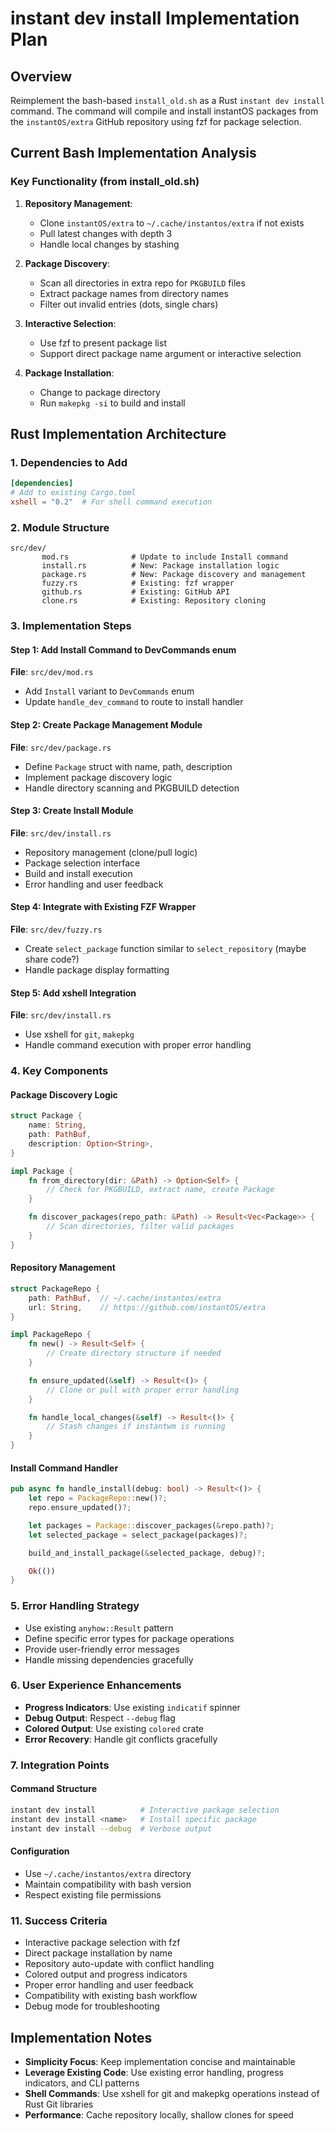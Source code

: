 # instant dev install Implementation Plan

## Overview

Reimplement the bash-based `install_old.sh` as a Rust `instant dev install` command. The command will compile and install instantOS packages from the `instantOS/extra` GitHub repository using fzf for package selection.

## Current Bash Implementation Analysis

### Key Functionality (from install_old.sh)
1. **Repository Management**:
   - Clone `instantOS/extra` to `~/.cache/instantos/extra` if not exists
   - Pull latest changes with depth 3
   - Handle local changes by stashing

2. **Package Discovery**:
   - Scan all directories in extra repo for `PKGBUILD` files
   - Extract package names from directory names
   - Filter out invalid entries (dots, single chars)

3. **Interactive Selection**:
   - Use fzf to present package list
   - Support direct package name argument or interactive selection

4. **Package Installation**:
   - Change to package directory
   - Run `makepkg -si` to build and install

## Rust Implementation Architecture

### 1. Dependencies to Add

```toml
[dependencies]
# Add to existing Cargo.toml
xshell = "0.2"  # For shell command execution
```



### 2. Module Structure

```
src/dev/
       mod.rs              # Update to include Install command
       install.rs          # New: Package installation logic
       package.rs          # New: Package discovery and management
       fuzzy.rs            # Existing: fzf wrapper
       github.rs           # Existing: GitHub API
       clone.rs            # Existing: Repository cloning
```

### 3. Implementation Steps

#### Step 1: Add Install Command to DevCommands enum
**File**: `src/dev/mod.rs`
- Add `Install` variant to `DevCommands` enum
- Update `handle_dev_command` to route to install handler

#### Step 2: Create Package Management Module
**File**: `src/dev/package.rs`
- Define `Package` struct with name, path, description
- Implement package discovery logic
- Handle directory scanning and PKGBUILD detection

#### Step 3: Create Install Module
**File**: `src/dev/install.rs`
- Repository management (clone/pull logic)
- Package selection interface
- Build and install execution
- Error handling and user feedback

#### Step 4: Integrate with Existing FZF Wrapper
**File**: `src/dev/fuzzy.rs`
- Create `select_package` function similar to `select_repository`  (maybe share
  code?)
- Handle package display formatting

#### Step 5: Add xshell Integration
**File**: `src/dev/install.rs`
- Use xshell for `git`, `makepkg`
- Handle command execution with proper error handling

### 4. Key Components

#### Package Discovery Logic
```rust
struct Package {
    name: String,
    path: PathBuf,
    description: Option<String>,
}

impl Package {
    fn from_directory(dir: &Path) -> Option<Self> {
        // Check for PKGBUILD, extract name, create Package
    }

    fn discover_packages(repo_path: &Path) -> Result<Vec<Package>> {
        // Scan directories, filter valid packages
    }
}
```

#### Repository Management
```rust
struct PackageRepo {
    path: PathBuf,  // ~/.cache/instantos/extra
    url: String,    // https://github.com/instantOS/extra
}

impl PackageRepo {
    fn new() -> Result<Self> {
        // Create directory structure if needed
    }

    fn ensure_updated(&self) -> Result<()> {
        // Clone or pull with proper error handling
    }

    fn handle_local_changes(&self) -> Result<()> {
        // Stash changes if instantwm is running
    }
}
```

#### Install Command Handler
```rust
pub async fn handle_install(debug: bool) -> Result<()> {
    let repo = PackageRepo::new()?;
    repo.ensure_updated()?;

    let packages = Package::discover_packages(&repo.path)?;
    let selected_package = select_package(packages)?;

    build_and_install_package(&selected_package, debug)?;

    Ok(())
}
```

### 5. Error Handling Strategy

- Use existing `anyhow::Result` pattern
- Define specific error types for package operations
- Provide user-friendly error messages
- Handle missing dependencies gracefully

### 6. User Experience Enhancements

- **Progress Indicators**: Use existing `indicatif` spinner
- **Debug Output**: Respect `--debug` flag
- **Colored Output**: Use existing `colored` crate
- **Error Recovery**: Handle git conflicts gracefully

### 7. Integration Points

#### Command Structure
```bash
instant dev install          # Interactive package selection
instant dev install <name>   # Install specific package
instant dev install --debug  # Verbose output
```

#### Configuration
- Use `~/.cache/instantos/extra` directory
- Maintain compatibility with bash version
- Respect existing file permissions


### 11. Success Criteria

- Interactive package selection with fzf
- Direct package installation by name
- Repository auto-update with conflict handling
- Colored output and progress indicators
- Proper error handling and user feedback
- Compatibility with existing bash workflow
- Debug mode for troubleshooting

## Implementation Notes

- **Simplicity Focus**: Keep implementation concise and maintainable
- **Leverage Existing Code**: Use existing error handling, progress indicators, and CLI patterns
- **Shell Commands**: Use xshell for git and makepkg operations instead of Rust Git libraries
- **Performance**: Cache repository locally, shallow clones for speed
